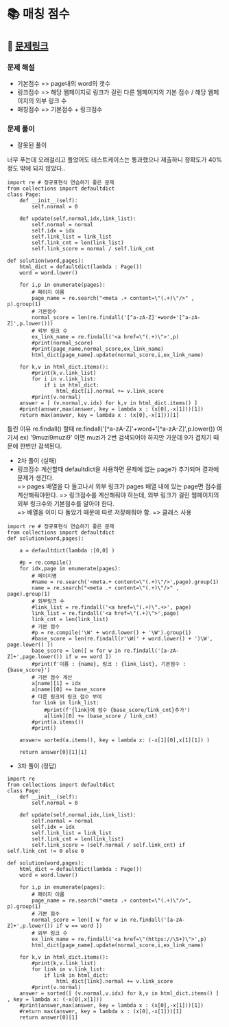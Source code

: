 
# 📚 매칭 점수

## 📌 [문제링크](https://school.programmers.co.kr/learn/courses/30/lessons/42893)

### 문제 해설

- 기본점수 => page내의 word의 갯수
- 링크점수 => 해당 웹페이지로 링크가 걸린 다른 웹페이지의 기본 점수 / 해당 웹페이지의 외부 링크 수
- 매칭점수 => 기본점수 + 링크점수

### 문제 풀이

- 잘못된 풀이

너무 푸는데 오래걸리고 풀었어도 테스트케이스는 통과했으나 제출하니 정확도가 40%정도 밖에 되지 않았다..

```
import re # 정규표현식 연습하기 좋은 문제
from collections import defaultdict
class Page:
    def __init__(self):
        self.normal = 0
    
    def update(self,normal,idx,link_list):
        self.normal = normal
        self.idx = idx
        self.link_list = link_list
        self.link_cnt = len(link_list)
        self.link_score = normal / self.link_cnt
        
def solution(word,pages):
    html_dict = defaultdict(lambda : Page())
    word = word.lower()
    
    for i,p in enumerate(pages):
        # 페이지 이름
        page_name = re.search("<meta .+ content=\"(.+)\"/>" , p).group(1)
        # 기본점수
        normal_score = len(re.findall('[^a-zA-Z]'+word+'[^a-zA-Z]',p.lower()))
        # 외부 링크 수
        ex_link_name = re.findall('<a href=\"(.+)\">',p)
        #print(normal_score)
        #print(page_name,normal_score,ex_link_name)        
        html_dict[page_name].update(normal_score,i,ex_link_name)
        
    for k,v in html_dict.items():
        #print(k,v.link_list)
        for i in v.link_list:
            if i in html_dict:
                html_dict[i].normal += v.link_score
        #print(v.normal)
    answer = [ (v.normal,v.idx) for k,v in html_dict.items() ]
    #print(answer,max(answer, key = lambda x : (x[0],-x[1]))[1])
    return max(answer, key = lambda x : (x[0],-x[1]))[1]
```
틀린 이유
re.findall() 할때 re.findall('[^a-zA-Z]'+word+'[^a-zA-Z]',p.lower()) 여기서
ex) '9muzi9muzi9' 이면 muzi가 2번 검색되어야 하지만 가운데 9가 겹치기 때문에 한번만 검색된다.

- 2차 풀이 (실패)
- 링크점수 계산할때 defaultdict을 사용하면 문제에 없는 page가 추가되며 결과에 문제가 생긴다.  
=> pages 배열을 다 돌고나서 외부 링크가 pages 배열 내에 있는 page면 점수를 계산해줘야한다.
=> 링크점수를 계산해줘야 하는데, 외부 링크가 걸린 웹페이지의 외부 링크수와 기본점수를 알아야 한다.  
=> 배열을 이미 다 돌았기 때문에 따로 저장해줘야 함. => 클래스 사용

```
import re # 정규표현식 연습하기 좋은 문제
from collections import defaultdict
def solution(word,pages):
    
    a = defaultdict(lambda :[0,0] )
    
    #p = re.compile()
    for idx,page in enumerate(pages):
        # 페이지명
        #name = re.search('<meta.+ content=\"(.+)\"/>',page).group(1)
        name = re.search("<meta .+ content=\"(.+)\"/>" , page).group(1)
        # 외부링크 수
        #link_list = re.findall('<a href=\"(.+)\".+>', page)
        link_list = re.findall('<a href=\"(.+)\">',page)
        link_cnt = len(link_list)
        # 기본 점수
        #p = re.compile('\W' + word.lower() + '\W').group(1)
        #base_score = len(re.findall(r'\W(' + word.lower() + ')\W', page.lower() ))
        base_score = len([ w for w in re.findall('[a-zA-Z]+',page.lower()) if w == word ])  
        #print(f'이름 : {name}, 링크 : {link_list}, 기본점수 : {base_score}')
        # 기본 점수 계산
        a[name][1] = idx
        a[name][0] += base_score
        # 다른 링크의 링크 점수 부여
        for link in link_list:
            #print(f'{link}에 점수 {base_score/link_cnt}추가')
            a[link][0] += (base_score / link_cnt)
        #print(a.items())
        #print()
    
    answer= sorted(a.items(), key = lambda x: (-x[1][0],x[1][1]) )    
    
    return answer[0][1][1]
```

- 3차 풀이 (정답)

```
import re
from collections import defaultdict
class Page:
    def __init__(self):
        self.normal = 0
        
    def update(self,normal,idx,link_list):
        self.normal = normal
        self.idx = idx
        self.link_list = link_list
        self.link_cnt = len(link_list)
        self.link_score = (self.normal / self.link_cnt) if self.link_cnt != 0 else 0
        
def solution(word,pages):
    html_dict = defaultdict(lambda : Page())
    word = word.lower()
    
    for i,p in enumerate(pages):
        # 페이지 이름
        page_name = re.search("<meta .+ content=\"(.+)\"/>", p).group(1)
        # 기본 점수
        normal_score = len([ w for w in re.findall('[a-zA-Z]+',p.lower()) if w == word ])
        # 외부 링크 수
        ex_link_name = re.findall('<a href=\"(https://\S+)\">',p)
        html_dict[page_name].update(normal_score,i,ex_link_name)
    
    for k,v in html_dict.items():
        #print(k,v.link_list)
        for link in v.link_list:
            if link in html_dict:
                html_dict[link].normal += v.link_score
        #print(v.normal)
    answer = sorted([ (v.normal,v.idx) for k,v in html_dict.items() ] , key = lambda x: (-x[0],x[1]))
    #print(answer,max(answer, key = lambda x : (x[0],-x[1]))[1])
    #return max(answer, key = lambda x : (x[0],-x[1]))[1]
    return answer[0][1]   
```
